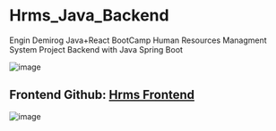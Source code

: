 # Hrms_Java_Backend
Engin Demirog Java+React BootCamp Human Resources Managment System Project Backend with Java Spring Boot

![image](https://user-images.githubusercontent.com/70813725/125904694-d53b6327-55ac-4ce5-9e06-685034274b6e.png)

## Frontend Github: [Hrms Frontend](https://github.com/RzayevTaleh01/Hrms_Project_Frontend)

![image](https://user-images.githubusercontent.com/70813725/125903751-2f89bf26-5197-40d1-89b1-52539337ceba.png)

